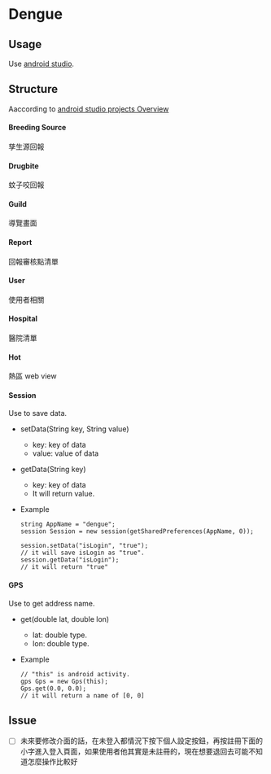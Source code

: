 # Dengue

## Usage

Use [android studio](https://developer.android.com/studio/index.html).

## Structure

Aaccording to [android studio projects Overview](https://developer.android.com/studio/projects/index.html)

#### Breeding Source

孳生源回報

#### Drugbite

蚊子咬回報

#### Guild

導覽畫面

#### Report

回報審核點清單

#### User

使用者相關

#### Hospital

醫院清單

#### Hot

熱區 web view

#### Session

Use to save data.

- setData(String key, String value)
    - key: key of data
    - value: value of data
- getData(String key)
    - key: key of data
    - It will return value.
- Example

    ```android
    string AppName = "dengue";
    session Session = new session(getSharedPreferences(AppName, 0));

    session.setData("isLogin", "true");
    // it will save isLogin as "true".
    session.getData("isLogin");
    // it will return "true"
    ```

#### GPS

Use to get address name.

- get(double lat, double lon)
    - lat: double type.
    - lon: double type.
- Example

    ```android
    // "this" is android activity.
    gps Gps = new Gps(this);
    Gps.get(0.0, 0.0);
    // it will return a name of [0, 0]
    ```

## Issue

- [ ] 未來要修改介面的話，在未登入都情況下按下個人設定按鈕，再按註冊下面的小字進入登入頁面，如果使用者他其實是未註冊的，現在想要退回去可能不知道怎麼操作比較好
